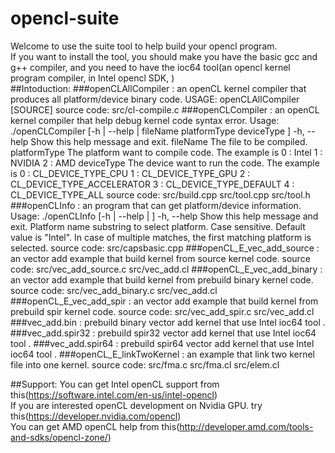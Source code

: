 # opencl-suite<br>
Welcome to use the suite tool to help build your opencl program.<br>
If you want to install the tool, you should make you have the basic gcc and g++ compiler, and you need to have the ioc64 tool(an opencl kernel program compiler, in Intel opencl SDK, )  <br>
##Intoduction:
  ###openCLAllCompiler : an openCL kernel compiler that produces all platform/device binary code.
                      USAGE: openCLAllCompiler [SOURCE]
                      source code: src/cl-compile.c
  ###openCLCompiler    : an openCL kernel compiler that help debug kernel code syntax error.
                      Usage: ./openCLCompiler [-h | --help | fileName platformType deviceType ]
                            -h, --help     Show this help message and exit.
                            fileName       The file to be compiled.
                            platformType   The platform want to compile code. The example is 
                                            0 : Intel
                                            1 : NVIDIA
                                            2 : AMD
                            deviceType     The device want to run the code. The example is 
                                            0 : CL_DEVICE_TYPE_CPU
                                            1 : CL_DEVICE_TYPE_GPU
                                            2 : CL_DEVICE_TYPE_ACCELERATOR
                                            3 : CL_DEVICE_TYPE_DEFAULT
                                            4 : CL_DEVICE_TYPE_ALL
                      source code: src/build.cpp src/tool.cpp src/tool.h
  ###openCLInfo        : an program that can get platform/device information.
                      Usage: ./openCLInfo [-h | --help | <PLATFORM>]
                              -h, --help    Show this help message and exit.
                              <PLATFORM>    Platform name substring to select platform.
                                            Case sensitive. Default value is "Intel".
                                            In case of multiple matches, the first matching
                                            platform is selected.
                      source code: src/capsbasic.cpp
  ###openCL_E_vec_add_source : an vector add example that build kernel from source kernel code.                                                               source code: src/vec_add_source.c src/vec_add.cl
  ###openCL_E_vec_add_binary : an vector add example that build kernel from prebuild binary kernel code.                                                      source code: src/vec_add_binary.c src/vec_add.cl
  ###openCL_E_vec_add_spir   : an vector add example that build kernel from prebuild spir kernel code.                                                        source code: src/vec_add_spir.c src/vec_add.cl
  ###vec_add.bin             : prebuild binary vector add kernel that use Intel ioc64 tool .
  ###vec_add.spir32          : prebuild spir32 vector add kernel that use Intel ioc64 tool . 
  ###vec_add.spir64          : prebuild spir64 vector add kernel that use Intel ioc64 tool .
  ###openCL_E_linkTwoKernel  : an example that link two kernel file into one kernel.                                                                          source code: src/fma.c src/fma.cl src/elem.cl
  
                      




##Support:
You can get Intel openCL support from this(https://software.intel.com/en-us/intel-opencl)<br>
If you are interested openCL development on Nvidia GPU. try this(https://developer.nvidia.com/opencl)<br>
You can get AMD openCL help from this(http://developer.amd.com/tools-and-sdks/opencl-zone/)<br>
